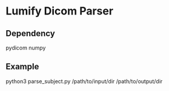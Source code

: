 # Lumify Dicom Parser

## Dependency

pydicom
numpy

## Example

python3 parse_subject.py /path/to/input/dir /path/to/output/dir
